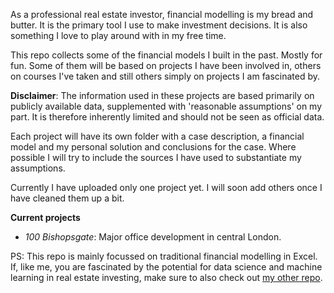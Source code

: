 As a professional real estate investor, financial modelling is my bread and butter. It is the primary tool I use to make investment decisions. It is also something I love to play around with in my free time.

This repo collects some of the financial models I built in the past. Mostly for fun. Some of them will be based on projects I have been involved in, others on courses I've taken and still others simply on projects I am fascinated by.

**Disclaimer**: The information used in these projects are based primarily on publicly available data, supplemented with 'reasonable assumptions' on my part. It is therefore inherently limited and should not be seen as official data.

Each project will have its own folder with a case description, a financial model and my personal solution and conclusions for the case. Where possible I will try to include the sources I have used to substantiate my assumptions.

Currently I have uploaded only one project yet. I will soon add others once I have cleaned them up a bit.

**Current projects**
- *100 Bishopsgate*: Major office development in central London.

PS: This repo is mainly focussed on traditional financial modelling in Excel. If, like me, you are fascinated by the potential for data science and machine learning in real estate investing, make sure to also check out [my other repo](https://github.com/mdcnuydt/data-science).
